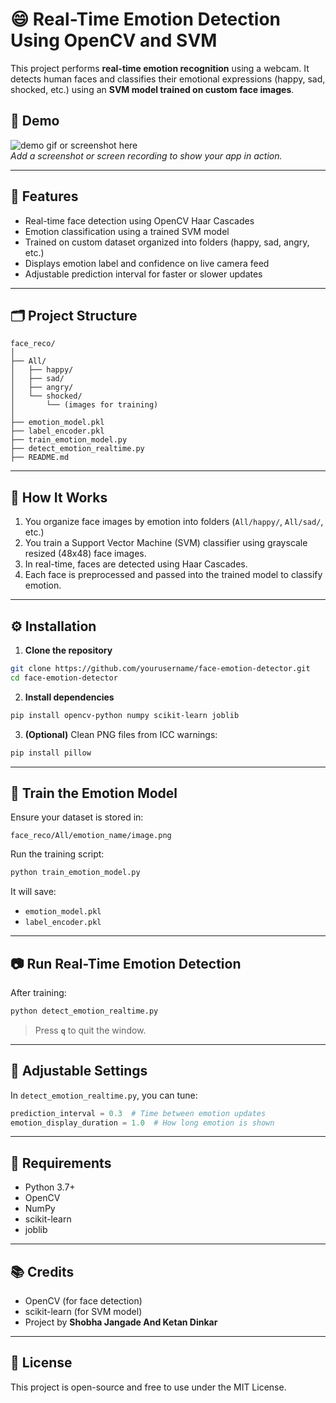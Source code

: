# 😄 Real-Time Emotion Detection Using OpenCV and SVM

This project performs **real-time emotion recognition** using a webcam. It detects human faces and classifies their emotional expressions (happy, sad, shocked, etc.) using an **SVM model trained on custom face images**.

## 📸 Demo

![demo gif or screenshot here](demo.gif)  
*Add a screenshot or screen recording to show your app in action.*

---

## 🚀 Features

- Real-time face detection using OpenCV Haar Cascades
- Emotion classification using a trained SVM model
- Trained on custom dataset organized into folders (happy, sad, angry, etc.)
- Displays emotion label and confidence on live camera feed
- Adjustable prediction interval for faster or slower updates

---

## 🗂️ Project Structure

```
face_reco/
│
├── All/
│   ├── happy/
│   ├── sad/
│   ├── angry/
│   └── shocked/
│       └── (images for training)
│
├── emotion_model.pkl
├── label_encoder.pkl
├── train_emotion_model.py
├── detect_emotion_realtime.py
├── README.md
```

---

## 🧠 How It Works

1. You organize face images by emotion into folders (`All/happy/`, `All/sad/`, etc.)
2. You train a Support Vector Machine (SVM) classifier using grayscale resized (48x48) face images.
3. In real-time, faces are detected using Haar Cascades.
4. Each face is preprocessed and passed into the trained model to classify emotion.

---

## ⚙️ Installation

1. **Clone the repository**
```bash
git clone https://github.com/yourusername/face-emotion-detector.git
cd face-emotion-detector
```

2. **Install dependencies**
```bash
pip install opencv-python numpy scikit-learn joblib
```

3. **(Optional)** Clean PNG files from ICC warnings:
```bash
pip install pillow
```

---

## 🧪 Train the Emotion Model

Ensure your dataset is stored in:
```
face_reco/All/emotion_name/image.png
```

Run the training script:

```bash
python train_emotion_model.py
```

It will save:
- `emotion_model.pkl`
- `label_encoder.pkl`

---

## 📷 Run Real-Time Emotion Detection

After training:
```bash
python detect_emotion_realtime.py
```

> Press **`q`** to quit the window.

---

## 🔧 Adjustable Settings

In `detect_emotion_realtime.py`, you can tune:

```python
prediction_interval = 0.3  # Time between emotion updates
emotion_display_duration = 1.0  # How long emotion is shown
```

---

## 📌 Requirements

- Python 3.7+
- OpenCV
- NumPy
- scikit-learn
- joblib

---

## 📚 Credits

- OpenCV (for face detection)
- scikit-learn (for SVM model)
- Project by **Shobha Jangade And Ketan Dinkar**

---

## 📃 License

This project is open-source and free to use under the MIT License.
